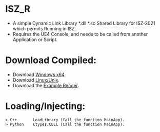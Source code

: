 # ISZ_R
- A simple Dynamic Link Library *.dll *.so Shared Library for ISZ-2021 which permits Running in ISZ.
- Requires the UE4 Console, and needs to be called from another Application or Script.

# Download Compiled:
- Download [Windows x64]().
- Download [Linux/Unix]().
- Download the [Example Reader](https://github.com/ISZ-Hacker-Organization/ISZF/raw/main/py_compiled/iszf.exe).

# Loading/Injecting:
```
> C++       LoadLibrary (Call the function MainApp).
> Python    Ctypes.CDLL (Call the function MainApp).
```
